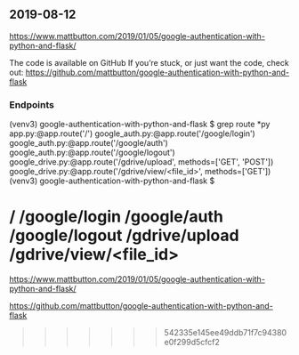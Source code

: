 2019-08-12
----------

https://www.mattbutton.com/2019/01/05/google-authentication-with-python-and-flask/


The code is available on GitHub
If you’re stuck, or just want the code, check out: 
https://github.com/mattbutton/google-authentication-with-python-and-flask

### Endpoints
(venv3) google-authentication-with-python-and-flask $ grep route *py
app.py:@app.route('/')
google_auth.py:@app.route('/google/login')
google_auth.py:@app.route('/google/auth')
google_auth.py:@app.route('/google/logout')
google_drive.py:@app.route('/gdrive/upload', methods=['GET', 'POST'])
google_drive.py:@app.route('/gdrive/view/<file_id>', methods=['GET'])
(venv3) google-authentication-with-python-and-flask $


/
/google/login
/google/auth
/google/logout
/gdrive/upload
/gdrive/view/<file_id>
=======


https://www.mattbutton.com/2019/01/05/google-authentication-with-python-and-flask/

https://github.com/mattbutton/google-authentication-with-python-and-flask
>>>>>>> 542335e145ee49ddb71f7c94380e0f299d5cfcf2
